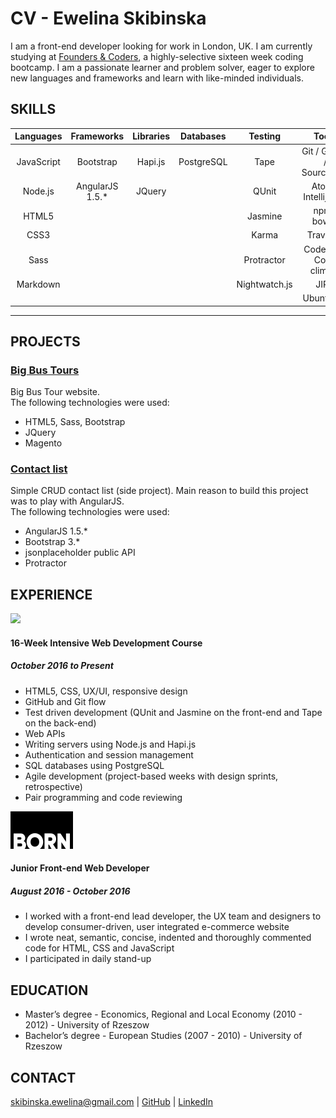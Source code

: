 # CV - Ewelina Skibinska

I am a front-end developer looking for work in London, UK. I am currently studying at [Founders & Coders](http://www.foundersandcoders.com/), a highly-selective sixteen week coding bootcamp. I am a passionate learner and problem solver, eager to explore new languages and frameworks and learn with like-minded individuals.

## SKILLS

| Languages              | Frameworks        |Libraries         | Databases     | Testing       | Tools                     |
|:----------------------:|:-----------------:|:----------------:|:-------------:|:-------------:|:-------------------------:|
| JavaScript             | Bootstrap         | Hapi.js          | PostgreSQL    | Tape          | Git / Github / SourceTree |
| Node.js                | AngularJS 1.5.*   | JQuery           |               | QUnit         | Atom / Intellij Idea      |
| HTML5                  |                   |                  |               | Jasmine       | npm / bower               |
| CSS3                   |                   |                  |               | Karma         | Travis CI                 |
| Sass                   |                   |                  |               | Protractor    | Codecov / Code climate    |
| Markdown               |                   |                  |               | Nightwatch.js | JIRA                      |
|                        |                   |                  |               |               | Ubuntu OS                 |

---

## PROJECTS

### [Big Bus Tours](https://www.bigbustours.com/)

Big Bus Tour website.    
The following technologies were used:
  * HTML5, Sass, Bootstrap
  * JQuery
  * Magento

### [Contact list](http://contacts.skibinska.co.uk/contacts)

Simple CRUD contact list (side project). Main reason to build this project was to play with AngularJS.  
The following technologies were used:
  * AngularJS 1.5.*
  * Bootstrap 3.*
  * jsonplaceholder public API
  * Protractor

## EXPERIENCE

 <img src="https://github.com/skibinska/CV-Ewelina-Skibinska/blob/master/experience/fac.png" width="240">


#### 16-Week Intensive Web Development Course
##### October 2016 to Present

* HTML5, CSS, UX/UI, responsive design
* GitHub and Git flow
* Test driven development (QUnit and Jasmine on the front-end and Tape on the back-end)
* Web APIs
* Writing servers using Node.js and Hapi.js
* Authentication and session management
* SQL databases using PostgreSQL
* Agile development (project-based weeks with design sprints, retrospective)
* Pair programming and code reviewing

 ![Born Group Logo](experience/born-group-logo.png)

#### Junior Front-end Web Developer
##### August 2016 - October 2016

* I worked with a front-end lead developer, the UX team and designers to develop consumer-driven, user integrated e-commerce website
* I wrote neat, semantic, concise, indented and thoroughly commented code for HTML, CSS and JavaScript
* I participated in daily stand-up

## EDUCATION

 * Master’s degree - Economics, Regional and Local Economy (2010 - 2012) - University of Rzeszow
 * Bachelor’s degree - European Studies (2007 - 2010) - University of Rzeszow

## CONTACT

skibinska.ewelina@gmail.com | [GitHub](https://github.com/skibinska) | [LinkedIn](https://www.linkedin.com/in/ewelina-skibinska-02717570)
